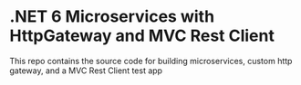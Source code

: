 # .NET 6 Microservices with HttpGateway and MVC Rest Client

This repo contains the source code for building microservices, custom http gateway, and a MVC Rest Client test app


